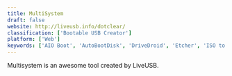 ```yaml
---
title: MultiSystem
draft: false 
website: http://liveusb.info/dotclear/
classification: ['Bootable USB Creator']
platform: ['Web']
keywords: ['AIO Boot', 'AutoBootDisk', 'DriveDroid', 'Etcher', 'ISO to USB', 'LinuxLive USB Creator', 'Mac Linux USB Loader', 'MultiBootUSB', 'RMPrepUSB', 'Rufus', 'SARDU', 'UNetbootin', 'Universal USB Installer', 'WinSetupFromUSB', 'WinToFlash', 'WinToUSB', 'YUMI', 'dd']
---
```

Multisystem is an awesome tool created by LiveUSB.